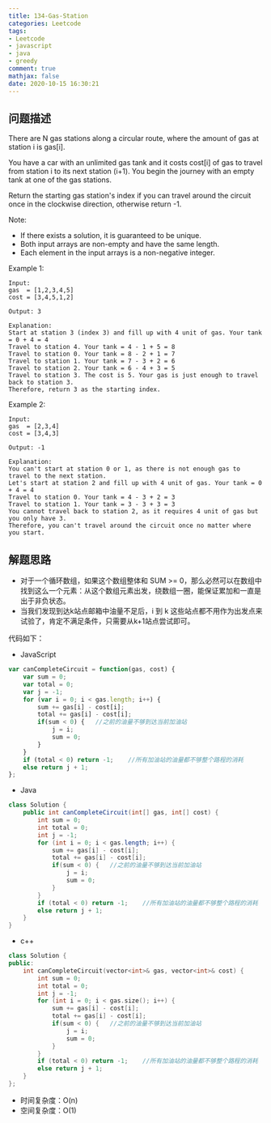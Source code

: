 ```yaml
---
title: 134-Gas-Station
categories: Leetcode
tags: 
- Leetcode
- javascript
- java
- greedy
comment: true
mathjax: false
date: 2020-10-15 16:30:21
---
```


## 问题描述

There are N gas stations along a circular route, where the amount of gas at station i is gas[i].

You have a car with an unlimited gas tank and it costs cost[i] of gas to travel from station i to its next station (i+1). You begin the journey with an empty tank at one of the gas stations.

Return the starting gas station's index if you can travel around the circuit once in the clockwise direction, otherwise return -1.
<!--more-->
Note:

- If there exists a solution, it is guaranteed to be unique.
- Both input arrays are non-empty and have the same length.
- Each element in the input arrays is a non-negative integer.

Example 1:

```
Input: 
gas  = [1,2,3,4,5]
cost = [3,4,5,1,2]

Output: 3

Explanation:
Start at station 3 (index 3) and fill up with 4 unit of gas. Your tank = 0 + 4 = 4
Travel to station 4. Your tank = 4 - 1 + 5 = 8
Travel to station 0. Your tank = 8 - 2 + 1 = 7
Travel to station 1. Your tank = 7 - 3 + 2 = 6
Travel to station 2. Your tank = 6 - 4 + 3 = 5
Travel to station 3. The cost is 5. Your gas is just enough to travel back to station 3.
Therefore, return 3 as the starting index.
```

Example 2:

```
Input: 
gas  = [2,3,4]
cost = [3,4,3]

Output: -1

Explanation:
You can't start at station 0 or 1, as there is not enough gas to travel to the next station.
Let's start at station 2 and fill up with 4 unit of gas. Your tank = 0 + 4 = 4
Travel to station 0. Your tank = 4 - 3 + 2 = 3
Travel to station 1. Your tank = 3 - 3 + 3 = 3
You cannot travel back to station 2, as it requires 4 unit of gas but you only have 3.
Therefore, you can't travel around the circuit once no matter where you start.
```

## 解题思路

- 对于一个循环数组，如果这个数组整体和 SUM >= 0，那么必然可以在数组中找到这么一个元素：从这个数组元素出发，绕数组一圈，能保证累加和一直是出于非负状态。
- 当我们发现到达k站点邮箱中油量不足后，i 到 k 这些站点都不用作为出发点来试验了，肯定不满足条件，只需要从k+1站点尝试即可。


代码如下：

- JavaScript

```JavaScript
var canCompleteCircuit = function(gas, cost) {
    var sum = 0;  
    var total = 0;  
    var j = -1;  
    for (var i = 0; i < gas.length; i++) {  
        sum += gas[i] - cost[i];  
        total += gas[i] - cost[i];  
        if(sum < 0) {   //之前的油量不够到达当前加油站  
            j = i;  
            sum = 0;  
        }  
    }  
    if (total < 0) return -1;    //所有加油站的油量都不够整个路程的消耗  
    else return j + 1;
};

```

- Java
  
```java
class Solution {
    public int canCompleteCircuit(int[] gas, int[] cost) {
        int sum = 0;  
        int total = 0;  
        int j = -1;  
        for (int i = 0; i < gas.length; i++) {  
            sum += gas[i] - cost[i];  
            total += gas[i] - cost[i];  
            if(sum < 0) {   //之前的油量不够到达当前加油站  
                j = i;  
                sum = 0;  
            }  
        }  
        if (total < 0) return -1;    //所有加油站的油量都不够整个路程的消耗  
        else return j + 1;
    }
}
```

- c++

```cpp
class Solution {
public:
    int canCompleteCircuit(vector<int>& gas, vector<int>& cost) {
        int sum = 0;  
        int total = 0;  
        int j = -1;  
        for (int i = 0; i < gas.size(); i++) {  
            sum += gas[i] - cost[i];  
            total += gas[i] - cost[i];  
            if(sum < 0) {   //之前的油量不够到达当前加油站  
                j = i;  
                sum = 0;  
            }  
        }  
        if (total < 0) return -1;    //所有加油站的油量都不够整个路程的消耗  
        else return j + 1;
    }
};
```


- 时间复杂度：O(n)
- 空间复杂度：O(1)

